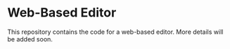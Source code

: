 # Web-Based Editor

This repository contains the code for a web-based editor. More details will be added soon.
